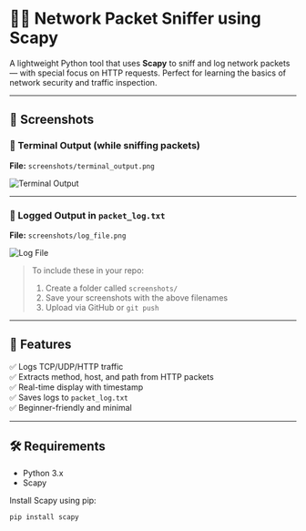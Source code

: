 # 🕵️‍♂️ Network Packet Sniffer using Scapy

A lightweight Python tool that uses **Scapy** to sniff and log network packets — with special focus on HTTP requests. Perfect for learning the basics of network security and traffic inspection.

---

## 📸 Screenshots

### 🔹 Terminal Output (while sniffing packets)
**File:** `screenshots/terminal_output.png`

![Terminal Output](screenshots/terminal_output.png)

---

### 🔹 Logged Output in `packet_log.txt`
**File:** `screenshots/log_file.png`

![Log File](screenshots/log_file.png)

> To include these in your repo:
> 1. Create a folder called `screenshots/`
> 2. Save your screenshots with the above filenames
> 3. Upload via GitHub or `git push`

---

## 🧠 Features

✅ Logs TCP/UDP/HTTP traffic  
✅ Extracts method, host, and path from HTTP packets  
✅ Real-time display with timestamp  
✅ Saves logs to `packet_log.txt`  
✅ Beginner-friendly and minimal  

---

## 🛠 Requirements

- Python 3.x
- Scapy

Install Scapy using pip:

```bash
pip install scapy
